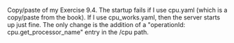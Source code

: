 Copy/paste of my Exercise 9.4. The startup fails if I use cpu.yaml (which is a copy/paste from the book).
If I use cpu_works.yaml, then the server starts up just fine. The only change is the addition of a
"operationId: cpu.get_processor_name" entry in the /cpu path.
